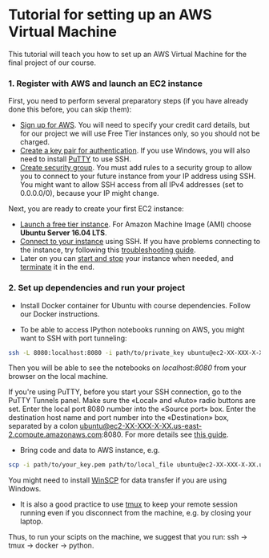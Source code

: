 # Tutorial for setting up an AWS Virtual Machine

This tutorial will teach you how to set up an AWS Virtual Machine for the final project of our course. 

### 1. Register with AWS and launch an EC2 instance

First, you need to perform several preparatory steps (if you have already done this before, you can skip them):
- [Sign up for AWS](http://docs.aws.amazon.com/AWSEC2/latest/UserGuide/get-set-up-for-amazon-ec2.html#sign-up-for-aws). You will need to specify your credit card details, but for our project we will use Free Tier instances only, so you should not be charged.
- [Create a key pair for authentication](http://docs.aws.amazon.com/AWSEC2/latest/UserGuide/get-set-up-for-amazon-ec2.html#create-a-key-pair). If you use Windows, you will also need to install [PuTTY](https://www.chiark.greenend.org.uk/~sgtatham/putty/) to use SSH.
- [Create security group](http://docs.aws.amazon.com/AWSEC2/latest/UserGuide/get-set-up-for-amazon-ec2.html#create-a-base-security-group). You must add rules to a security group to allow you to connect to your future instance from your IP address using SSH. You might want to allow SSH access from all IPv4 addresses (set to 0.0.0.0/0), because your IP might change.

Next, you are ready to create your first EC2 instance:
- [Launch a free tier instance](http://docs.aws.amazon.com/AWSEC2/latest/UserGuide/EC2_GetStarted.html#ec2-launch-instance). For Amazon Machine Image (AMI) choose **Ubuntu Server 16.04 LTS**.
- [Connect to your instance](http://docs.aws.amazon.com/AWSEC2/latest/UserGuide/EC2_GetStarted.html#ec2-connect-to-instance-linux) using SSH. If you have problems connecting to the instance, try following this [troubleshooting guide](https://docs.aws.amazon.com/AWSEC2/latest/UserGuide/TroubleshootingInstancesConnecting.html).
- Later on you can [start and stop](http://docs.aws.amazon.com/AWSEC2/latest/UserGuide/Stop_Start.html) your instance when needed, and [terminate](http://docs.aws.amazon.com/AWSEC2/latest/UserGuide/EC2_GetStarted.html#ec2-clean-up-your-instance) it in the end.

### 2. Set up dependencies and run your project

- Install Docker container for Ubuntu with course dependencies. Follow our Docker instructions.

- To be able to access IPython notebooks running on AWS, you might want to SSH with port tunneling:
```sh
ssh -L 8080:localhost:8080 -i path/to/private_key ubuntu@ec2-XX-XXX-X-XX.us-east-2.compute.amazonaws.com
```
Then you will be able to see the notebooks on *localhost:8080* from your browser on the local machine.

If you're using PuTTY, before you start your SSH connection, go to the PuTTY Tunnels panel. Make sure the «Local» and «Auto» radio buttons are set. Enter the local port 8080 number into the «Source port» box. Enter the destination host name and port number into the «Destination» box, separated by a colon ubuntu@ec2-XX-XXX-X-XX.us-east-2.compute.amazonaws.com:8080.
For more details see [this guide](https://www.akadia.com/services/ssh_putty.html).

- Bring code and data to AWS instance, e.g.
```sh
scp -i path/to/your_key.pem path/to/local_file ubuntu@ec2-XX-XXX-X-XX.us-east-2.compute.amazonaws.com:path/to/remote_file
``` 
You might need to install [WinSCP](https://winscp.net/eng/docs/lang:ru) for data transfer if you are using Windows.

- It is also a good practice to use [tmux](https://medium.com/@peterxjang/a-minimalist-guide-to-tmux-13675fb160fa) to keep your remote session running even if you disconnect from the machine, e.g. by closing your laptop. 

Thus, to run your scipts on the machine, we suggest that you run:  ssh -> tmux -> docker -> python.
